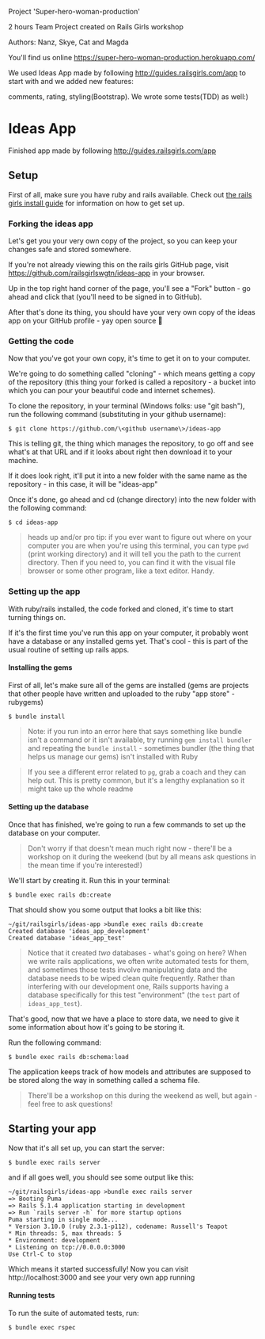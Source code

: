 Project 'Super-hero-woman-production'

2 hours Team Project created on Rails Girls workshop

Authors: Nanz, Skye, Cat and Magda

You'll find us online  https://super-hero-woman-production.herokuapp.com/

We used Ideas App made by following http://guides.railsgirls.com/app to start with and we added new features:

comments, rating, styling(Bootstrap). We wrote some tests(TDD) as well:)




# Ideas App

Finished app made by following http://guides.railsgirls.com/app

## Setup

First of all, make sure you have ruby and rails available. Check out [the
rails girls install guide][rg-install] for information on how to get set up.

[rg-install]: http://guides.railsgirls.com/install

### Forking the ideas app

Let's get you your very own copy of the project, so you can keep your changes
safe and stored somewhere.

If you're not already viewing this on the rails girls GitHub page, visit
https://github.com/railsgirlswgtn/ideas-app in your browser.

Up in the top right hand corner of the page, you'll see a "Fork" button - go
ahead and click that (you'll need to be signed in to GitHub).

After that's done its thing, you should have your very own copy of the ideas
app on your GitHub profile - yay open source 🎉

### Getting the code

Now that you've got your own copy, it's time to get it on to your computer.

We're going to do something called "cloning" - which means getting a copy of
the repository (this thing your forked is called a repository - a bucket into
which you can pour your beautiful code and internet schemes).

To clone the repository, in your terminal (Windows folks: use "git bash"), run
the following command (substituting in your github username):

    $ git clone https://github.com/\<github username\>/ideas-app

This is telling git, the thing which manages the repository, to go off and see
what's at that URL and if it looks about right then download it to your
machine.

If it does look right, it'll put it into a new folder with the same name as the
repository - in this case, it will be "ideas-app"

Once it's done, go ahead and cd (change directory) into the new folder with the
following command:

    $ cd ideas-app

> heads up and/or pro tip: if you ever want to figure out where on your
> computer you are when you're using this terminal, you can type `pwd` (print
> working directory) and it will tell you the path to the current directory.
> Then if you need to, you can find it with the visual file browser or some
> other program, like a text editor. Handy.

### Setting up the app

With ruby/rails installed, the code forked and cloned, it's time to start
turning things on.

If it's the first time you've run this app on your computer, it probably wont
have a database or any installed gems yet. That's cool - this is part of the
usual routine of setting up rails apps.

#### Installing the gems

First of all, let's make sure all of the gems are installed (gems are projects
that other people have written and uploaded to the ruby "app store" - rubygems)

    $ bundle install

> Note: if you run into an error here that says something like bundle isn't a
> command or it isn't available, try running `gem install bundler` and
> repeating the `bundle install` - sometimes bundler (the thing that helps us
> manage our gems) isn't installed with Ruby

> If you see a different error related to `pg`, grab a coach and they can help
> out. This is pretty common, but it's a lengthy explanation so it might take
> up the whole readme

#### Setting up the database

Once that has finished, we're going to run a few commands to set up the
database on your computer.

> Don't worry if that doesn't mean much right now - there'll be a workshop on
> it during the weekend (but by all means ask questions in the mean time if
> you're interested!)

We'll start by creating it. Run this in your terminal:

    $ bundle exec rails db:create

That should show you some output that looks a bit like this:

```
~/git/railsgirls/ideas-app >bundle exec rails db:create
Created database 'ideas_app_development'
Created database 'ideas_app_test'
```

> Notice that it created _two_ databases - what's going on here?
> When we write rails applications, we often write automated tests for them,
> and sometimes those tests involve manipulating data and the database needs to
> be wiped clean quite frequently. Rather than interfering with our development
> one, Rails supports having a database specifically for this test
> "environment" (the `test` part of `ideas_app_test`).

That's good, now that we have a place to store data, we need to give it some
information about how it's going to be storing it.

Run the following command:

    $ bundle exec rails db:schema:load

The application keeps track of how models and attributes are supposed to be
stored along the way in something called a schema file.

> There'll be a workshop on this during the weekend as well, but again - feel
> free to ask questions!

## Starting your app

Now that it's all set up, you can start the server:

    $ bundle exec rails server

and if all goes well, you should see some output like this:

```
~/git/railsgirls/ideas-app >bundle exec rails server
=> Booting Puma
=> Rails 5.1.4 application starting in development
=> Run `rails server -h` for more startup options
Puma starting in single mode...
* Version 3.10.0 (ruby 2.3.1-p112), codename: Russell's Teapot
* Min threads: 5, max threads: 5
* Environment: development
* Listening on tcp://0.0.0.0:3000
Use Ctrl-C to stop
```

Which means it started successfully! Now you can visit http://localhost:3000
and see your very own app running

#### Running tests

To run the suite of automated tests, run:

    $ bundle exec rspec
